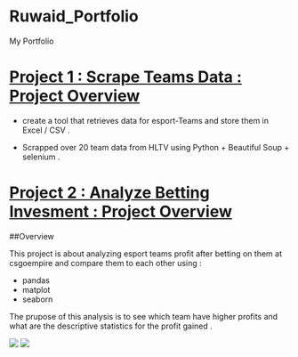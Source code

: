 # Ruwaid_Portfolio
My  Portfolio 


# [Project 1 : Scrape Teams Data : Project Overview](https://github.com/RuwaidRul3s/HLTV_Scrapper)

* create a tool that retrieves data for esport-Teams  and store them in Excel / CSV .

* Scrapped over 20 team data from HLTV using Python  +  Beautiful Soup  + selenium . 



# [Project 2 : Analyze Betting Invesment : Project Overview](https://github.com/RuwaidRul3s/HLTV_Scrapper)

##Overview 

This project is about analyzing  esport teams  profit after betting on them at csgoempire and compare them to each other using : 

* pandas
* matplot
* seaborn

The prupose of this analysis is to see which team have higher profits and what are the descriptive statistics for the profit gained .

![](https://github.com/RuwaidRul3s/Ruwaid_Portfolio/blob/main/images/plot1.png)
![](https://github.com/RuwaidRul3s/Ruwaid_Portfolio/blob/main/images/plot2.png)



